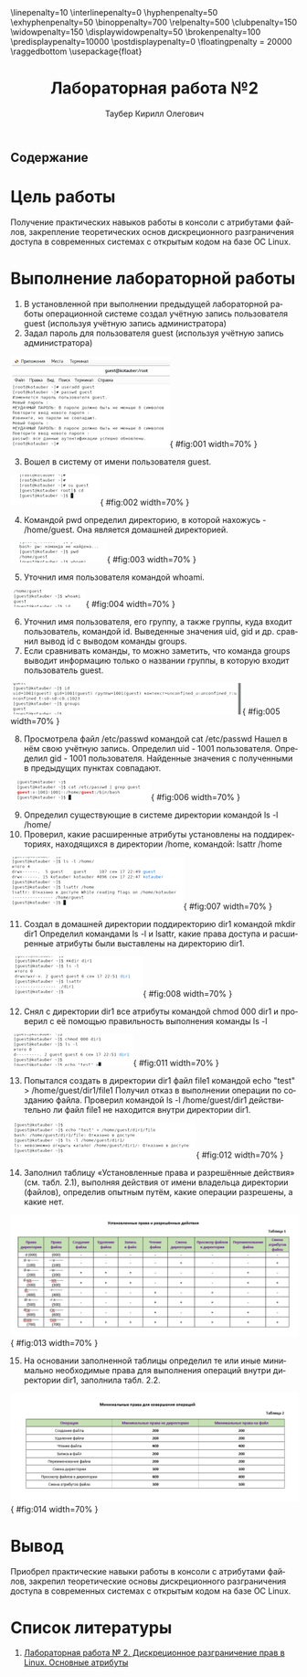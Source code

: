 ﻿---
# Front matter
title: "Лабораторная работа №2"
author: "Таубер Кирилл Олегович"

# Generic otions
lang: ru-RU
toc-title: "Содержание"

# Bibliography
bibliography: bib/cite.bib
csl: pandoc/csl/gost-r-7-0-5-2008-numeric.csl

# Pdf output format
toc: true # Table of contents
toc_depth: 2
lof: true # List of figures
lot: true # List of tables
fontsize: 12pt
linestretch: 1.5
papersize: a4
documentclass: scrreprt
## I18n
polyglossia-lang:
  name: russian
  options:
  - spelling=modern
  - babelshorthands=true
polyglossia-otherlangs:
  name: english
### Fonts
mainfont: PT Serif
romanfont: PT Serif
sansfont: PT Sans
monofont: PT Mono
mainfontoptions: Ligatures=TeX
romanfontoptions: Ligatures=TeX
sansfontoptions: Ligatures=TeX,Scale=MatchLowercase
monofontoptions: Scale=MatchLowercase,Scale=0.9
## Biblatex
biblatex: true
biblio-style: "gost-numeric"
biblatexoptions:
  - parentracker=true
  - backend=biber
  - hyperref=auto
  - language=auto
  - autolang=other*
  - citestyle=gost-numeric
## Misc options
indent: true
header-includes:
  - \linepenalty=10 # the penalty added to the badness of each line within a paragraph (no associated penalty node) Increasing the value makes tex try to have fewer lines in the paragraph.
  - \interlinepenalty=0 # value of the penalty (node) added after each line of a paragraph.
  - \hyphenpenalty=50 # the penalty for line breaking at an automatically inserted hyphen
  - \exhyphenpenalty=50 # the penalty for line breaking at an explicit hyphen
  - \binoppenalty=700 # the penalty for breaking a line at a binary operator
  - \relpenalty=500 # the penalty for breaking a line at a relation
  - \clubpenalty=150 # extra penalty for breaking after first line of a paragraph
  - \widowpenalty=150 # extra penalty for breaking before last line of a paragraph
  - \displaywidowpenalty=50 # extra penalty for breaking before last line before a display math
  - \brokenpenalty=100 # extra penalty for page breaking after a hyphenated line
  - \predisplaypenalty=10000 # penalty for breaking before a display
  - \postdisplaypenalty=0 # penalty for breaking after a display
  - \floatingpenalty = 20000 # penalty for splitting an insertion (can only be split footnote in standard LaTeX)
  - \raggedbottom # or \flushbottom
  - \usepackage{float} # keep figures where there are in the text
marp: false
  - \floatplacement{figure}{H} # keep figures where there are in the text
---

# Цель работы

Получение практических навыков работы в консоли с атрибутами файлов, закрепление теоретических основ дискреционного разграничения доступа в современных системах с открытым кодом на базе ОС Linux.


# Выполнение лабораторной работы
1. В установленной при выполнении предыдущей лабораторной работы
операционной системе создал учётную запись пользователя guest (используя учётную запись администратора)
2. Задал пароль для пользователя guest (используя учётную запись администратора)

![Создание пользователя guest](img/1.png){ #fig:001 width=70% }

3. Вошел в систему от имени пользователя guest.

![Вход под пользователем guest](img/2.png){ #fig:002 width=70% }

4. Командой pwd определил директорию, в которой нахожусь - /home/guest.  Она является домашней директорией.

![Определение директории](img/3.png){ #fig:003 width=70% }

5. Уточнил имя пользователя командой whoami.

![Команда whoami](img/4.png){ #fig:004 width=70% }

6. Уточнил имя пользователя, его группу, а также группы, куда входит пользователь, командой id. Выведенные значения uid, gid и др. сравнил вывод id с выводом команды groups.
7. Если сравнивать команды, то можно заметить, что команда groups выводит информацию только о названии группы, в которую входит пользователь guest.

![Информация о пользователе](img/5.png){ #fig:005 width=70% }

8. Просмотрела файл /etc/passwd командой
cat /etc/passwd
Нашел в нём свою учётную запись. Определил uid - 1001 пользователя.
Определил gid - 1001 пользователя. Найденные значения с полученными в предыдущих пунктах совпадают.

![Просмотр информации о пользователе в файле /etc/passwd](img/6.png){ #fig:006 width=70% }

9. Определил существующие в системе директории командой
ls -l /home/
10. Проверил, какие расширенные атрибуты установлены на поддиректориях, находящихся в директории /home, командой:
lsattr /home

![Просмотр директорий и поддиректорий](img/7.png){ #fig:007 width=70% }

11. Создал в домашней директории поддиректорию dir1 командой
mkdir dir1
Определил командами ls -l и lsattr, какие права доступа и расширенные атрибуты были выставлены на директорию dir1.

![Создание директории dir1](img/8.png){ #fig:008 width=70% }

12. Снял с директории dir1 все атрибуты командой
chmod 000 dir1
и проверил с её помощью правильность выполнения команды
ls -l

![Изменение прав доступа](img/9.png){ #fig:011 width=70% }

13. Попытался создать в директории dir1 файл file1 командой
echo "test" > /home/guest/dir1/file1
Получил отказ в выполнении операции по созданию файла. Проверил командой
ls -l /home/guest/dir1
действительно ли файл file1 не находится внутри директории dir1.

![Создание файла file1](img/10.png){ #fig:012 width=70% }

14. Заполнил таблицу «Установленные права и разрешённые действия»
(см. табл. 2.1), выполняя действия от имени владельца директории (файлов), определив опытным путём, какие операции разрешены, а какие нет.

![Таблица 1 «Установленные права и разрешённые действия»](img/11.png){ #fig:013 width=70% }

15. На основании заполненной таблицы определил те или иные минимально необходимые права для выполнения операций внутри директории
dir1, заполнила табл. 2.2.

![Таблица 2 «Минимальные права для совершения операций»](img/12.png){ #fig:014 width=70% }

# Вывод
Приобрел практические навыки работы в консоли с атрибутами файлов, закрепил теоретические основы дискреционного разграничения доступа в современных системах с открытым кодом на базе ОС Linux.

# Список литературы
1. [Лабораторная работа № 2.  Дискреционное разграничение прав в Linux. Основные атрибуты](https://esystem.rudn.ru/pluginfile.php/1652019/mod_resource/content/6/002-lab_discret_attr.pdf)
